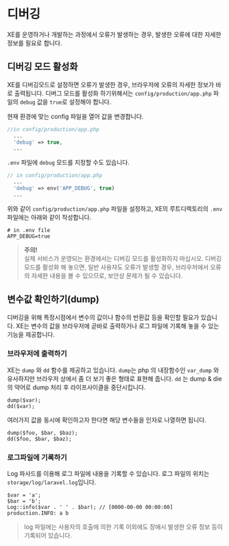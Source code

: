 # 디버깅

XE를 운영하거나 개발하는 과정에서 오류가 발생하는 경우, 발생한 오류에 대한 자세한 정보를 필요로 합니다.

## 디버깅 모드 활성화
XE를 디버깅모드로 설정하면 오류가 발생한 경우, 브라우저에 오류의 자세한 정보가 바로 출력됩니다.
디버그 모드를 활성화 하기위해서는 `config/production/app.php` 파일의 `debug` 값을 `true`로 설정해야 합니다.

현재 환경에 맞는 config 파일을 열어 값을 변경합니다.

```php
//in config/production/app.php
  ...
  'debug' => true,
  ...  
```

`.env` 파일에 `debug` 모드를 지정할 수도 있습니다.

```php
// in config/production/app.php
  ...
  'debug' => env('APP_DEBUG', true)
  ...
```

위와 같이 `config/production/app.php` 파일을 설정하고, XE의 루트디렉토리의 `.env` 파일에는 아래와 같이 작성합니다.

```
# in .env file
APP_DEBUG=true
```

> **주의!**<br>
> 실제 서비스가 운영되는 환경에서는 디버깅 모드를 활성화하지 마십시오. 디버깅 모드를 활성화 해 놓으면, 일반 사용자도 오류가 발생할 경우, 브라우저에서 오류의 자세한 내용을 볼 수 있으므로, 보안상 문제가 될 수 있습니다.

## 변수값 확인하기(dump)

디버깅을 위해 특정시점에서 변수의 값이나 함수의 반환값 등을 확인할 필요가 있습니다. XE는 변수의 값을 브라우저에 곧바로 출력하거나 로그 파일에 기록해 놓을 수 있는 기능을 제공합니다.

### 브라우저에 출력하기

XE는 `dump` 와 `dd` 함수를 제공하고 있습니다. `dump`는 php 의 내장함수인 `var_dump` 와 유사하지만 브라우저 상에서 좀 더 보기 좋은 형태로 표현해 줍니다. `dd` 는 dump & die 의 약어로 dump 처리 후 라이프사이클을 중단시킵니다.

```
dump($var);
dd($var);
```

여러가지 값을 동시에 확인하고자 한다면 해당 변수들을 인자로 나열하면 됩니다.
```
dump($foo, $bar, $baz);
dd($foo, $bar, $baz);
```

### 로그파일에 기록하기

Log 파사드를 이용해 로그 파일에 내용을 기록할 수 있습니다. 로그 파일의 위치는 `storage/log/laravel.log`입니다.

```
$var = 'a';
$bar = 'b';
Log::info($var . ' ' . $bar); // [0000-00-00 00:00:00] production.INFO: a b
```

> log 파일에는 사용자의 호출에 의한 기록 이외에도 장애시 발생한 오류 정보 등이 기록되어 있습니다.


